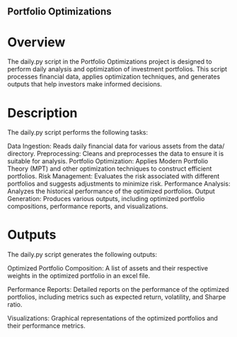 ## Portfolio Optimizations ##
# Overview
The daily.py script in the Portfolio Optimizations project is designed to perform daily analysis and optimization of investment portfolios. This script processes financial data, applies optimization techniques, and generates outputs that help investors make informed decisions.

# Description
The daily.py script performs the following tasks:

Data Ingestion: Reads daily financial data for various assets from the data/ directory.
Preprocessing: Cleans and preprocesses the data to ensure it is suitable for analysis.
Portfolio Optimization: Applies Modern Portfolio Theory (MPT) and other optimization techniques to construct efficient portfolios.
Risk Management: Evaluates the risk associated with different portfolios and suggests adjustments to minimize risk.
Performance Analysis: Analyzes the historical performance of the optimized portfolios.
Output Generation: Produces various outputs, including optimized portfolio compositions, performance reports, and visualizations.

# Outputs
The daily.py script generates the following outputs:

Optimized Portfolio Composition: A list of assets and their respective weights in the optimized portfolio in an excel file.

Performance Reports: Detailed reports on the performance of the optimized portfolios, including metrics such as expected return, volatility, and Sharpe ratio.

Visualizations: Graphical representations of the optimized portfolios and their performance metrics.

